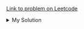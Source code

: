 <!-- [Link to Striver's SDE Sheet]() -->

[Link to problem on Leetcode](https://leetcode.com/problems/number-of-matching-subsequences/)



<details><summary>My Solution</summary>

Optimal Solution: TC = `O(size(S) + size(words) x size(words[i]) x log(size(words)))`, SC = `O(size(words))`

- Take a adjacency list and list out for each character from 'a' to 'z', the indices in the given word. 
- Traverse through the given array and for each word, find the corresponding character in s using binary search. If the character does not exist, return false.
- Count all such occurences which return true.


Runtime: `280 ms`, faster than `69.94%`<br>
Memory Usage: `63.8 MB`, less than `38.32%`<br>


<details><summary>Clean Code</summary>

![](https://github.com/archishmanghos/code-images/blob/master/Leetcode/792.png)

</details>

</details>